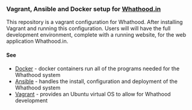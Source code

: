 ### Vagrant, Ansible and Docker setup for [Whathood.in](https://github.com/jimRsmiley/whathood)

This repository is a vagrant configuration for Whathood. After installing Vagrant and running this configuration. Users will will have the full development environment, complete with a running website, for the web application Whathood.in.

#### See

* [Docker](docker/README.md) - docker containers run all of the programs needed for the Whathood system
* [Ansible](ansible/README.md) - handles the install, configuration and deployment of the Whathood system
* [Vagrant](docs/VAGRANT_README.md) - provides an Ubuntu virtual OS to allow for Whathood development
